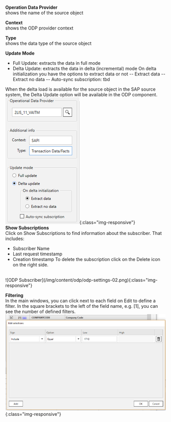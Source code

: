 **Operation Data Provider**<br/>
shows the name of the source object 

**Context**<br/>
shows the ODP provider context 

**Type**<br/>
shows the data type of the source object

**Update Mode** 
- Full Update: extracts the data in full mode
- Delta Update: extracts the data in delta (incremental) mode 
On delta initialization you have the options to extract data or not
-- Extract data 
-- Extract no data 
-- Auto-sync subscription: tbd 

When the delta load is available for the source object in the SAP source system, the Delta Update option will be available in the ODP component. 
<br/>
![ODP Settings](/img/content/odp/odp-settings-01.png){:class="img-responsive"}
<br/>
**Show Subscriptions**<br/>
Click on Show Subscriptions to find information about the subscriber. That includes: 
- Subscriber Name
- Last request timestamp
- Creation timestamp 
To delete the subscription click on the Delete icon on the right side. 
<br/>
![ODP Subscriber](/img/content/odp/odp-settings-02.png){:class="img-responsive"}

**Filtering**<br/>
In the main windows, you can click next to each field on Edit to define a filter.
In the square brackets to the left of the field name, e.g. [1], you can see the number of defined filters.
<br/>
![ODP ABAP CDS View Filter](/img/content/odp/odp-component-cds-costcenter-03-filter.png){:class="img-responsive"}

